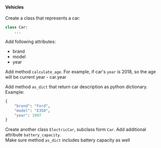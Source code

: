 #### Vehicles

Create a class that represents a car:

```python
class Car:
    ...
```

Add following attributes:
 - brand
 - model
 - year

Add method `calculate_age`. For example, if car's `year` is 2018, so the age will be current year - car.year

Add method `as_dict` that return car description as python dictionary. Example:
```python
{
    "brand": "Ford",
    "model": "E350",
    "year": 1997
}
```

Create another class `ElectricCar`, subclass form `Car`. Add additional attribute `battery_capacity`.  
Make sure method `as_dict` includes battery capacity as well
